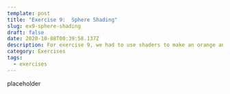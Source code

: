 ```yaml
---
template: post
title: "Exercise 9:  Sphere Shading"
slug: ex9-sphere-shading
draft: false
date: 2020-10-08T00:39:58.137Z
description: For exercise 9, we had to use shaders to make an orange and Jupiter.
category: Exercises
tags:
  - exercises
---
```

placeholder